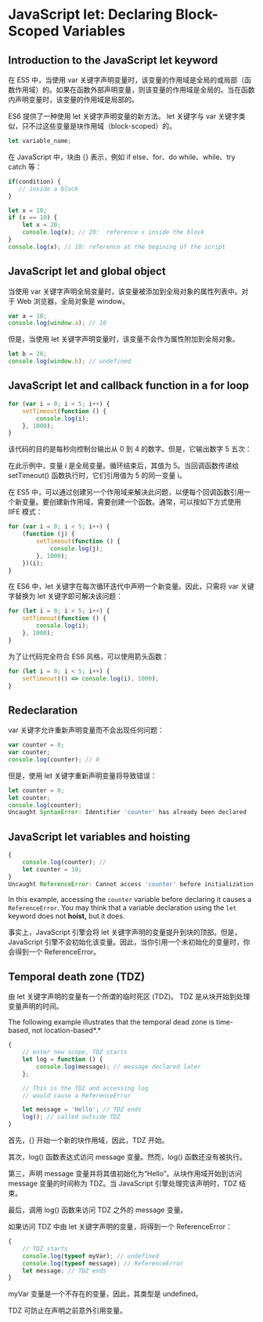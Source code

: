 # JavaScript let: Declaring Block-Scoped Variables

## Introduction to the JavaScript let keyword

在 ES5 中，当使用 var 关键字声明变量时，该变量的作用域是全局的或局部（函数作用域）的。如果在函数外部声明变量，则该变量的作用域是全局的。当在函数内声明变量时，该变量的作用域是局部的。

ES6 提供了一种使用 let 关键字声明变量的新方法。 let 关键字与 var 关键字类似，只不过这些变量是块作用域（block-scoped）的。

```js
let variable_name;
```

在 JavaScript 中，块由 {} 表示，例如 if else、for、do while、while、try catch 等：

```js
if(condition) {
   // inside a block
}
```

```js
let x = 10;
if (x == 10) {
    let x = 20;
    console.log(x); // 20:  reference x inside the block
}
console.log(x); // 10: reference at the begining of the script
```

## JavaScript let and global object

当使用 var 关键字声明全局变量时，该变量被添加到全局对象的属性列表中。对于 Web 浏览器，全局对象是 window。

```js
var a = 10;
console.log(window.a); // 10
```

但是，当使用 let 关键字声明变量时，该变量不会作为属性附加到全局对象。

```js
let b = 20;
console.log(window.b); // undefined
```

## JavaScript let and callback function in a for loop

```js
for (var i = 0; i < 5; i++) {
    setTimeout(function () {
        console.log(i);
    }, 1000);
}
```

该代码的目的是每秒向控制台输出从 0 到 4 的数字。但是，它输出数字 5 五次：

在此示例中，变量 i 是全局变量。循环结束后，其值为 5。当回调函数传递给 setTimeout() 函数执行时，它们引用值为 5 的同一变量 i。

在 ES5 中，可以通过创建另一个作用域来解决此问题，以便每个回调函数引用一个新变量。要创建新作用域，需要创建一个函数。通常，可以按如下方式使用 IIFE 模式：

```js
for (var i = 0; i < 5; i++) {
    (function (j) {
        setTimeout(function () {
            console.log(j);
        }, 1000);
    })(i);
}
```

在 ES6 中，let 关键字在每次循环迭代中声明一个新变量。因此，只需将 var 关键字替换为 let 关键字即可解决该问题：

```js
for (let i = 0; i < 5; i++) {
    setTimeout(function () {
        console.log(i);
    }, 1000);
}
```

为了让代码完全符合 ES6 风格，可以使用箭头函数：

```js
for (let i = 0; i < 5; i++) {
    setTimeout(() => console.log(i), 1000);
}
```

## Redeclaration

var 关键字允许重新声明变量而不会出现任何问题：

```js
var counter = 0;
var counter;
console.log(counter); // 0
```

但是，使用 let 关键字重新声明变量将导致错误：

```js
let counter = 0;
let counter;
console.log(counter);
Uncaught SyntaxError: Identifier 'counter' has already been declared
```

## JavaScript let variables and hoisting

```js
{
    console.log(counter); // 
    let counter = 10;    
}
Uncaught ReferenceError: Cannot access 'counter' before initialization
```

In this example, accessing the `counter` variable before declaring it causes a `ReferenceError`. You may think that a variable declaration using the `let` keyword does not **hoist,** but it does.

事实上，JavaScript 引擎会将 let 关键字声明的变量提升到块的顶部。但是，JavaScript 引擎不会初始化该变量。因此，当你引用一个未初始化的变量时，你会得到一个 ReferenceError。

## Temporal death zone (TDZ)

由 let 关键字声明的变量有一个所谓的临时死区 (TDZ)。 TDZ 是从块开始到处理变量声明的时间。

The following example illustrates that the temporal dead zone is time-based, not location-based*.*

```js
{ 
    // enter new scope, TDZ starts
    let log = function () {
        console.log(message); // message declared later
    };

    // This is the TDZ and accessing log
    // would cause a ReferenceError

    let message = 'Hello'; // TDZ ends
    log(); // called outside TDZ
}
```

首先，{} 开始一个新的块作用域，因此，TDZ 开始。

其次，log() 函数表达式访问 message 变量。然而，log() 函数还没有被执行。

第三，声明 message 变量并将其值初始化为“Hello”。从块作用域开始到访问 message 变量的时间称为 TDZ。当 JavaScript 引擎处理完该声明时，TDZ 结束。

最后，调用 log() 函数来访问 TDZ 之外的 message 变量。

如果访问 TDZ 中由 let 关键字声明的变量，将得到一个 ReferenceError：

```js
{ 
    // TDZ starts
    console.log(typeof myVar); // undefined
    console.log(typeof message); // ReferenceError
    let message; // TDZ ends
}
```

myVar 变量是一个不存在的变量，因此，其类型是 undefined。

TDZ 可防止在声明之前意外引用变量。